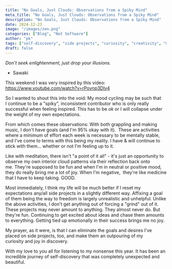 ```yaml
---
title: "No Goals, Just Clouds: Observations from a Spiky Mind"
meta_title: "No Goals, Just Clouds: Observations from a Spiky Mind"
description: "No Goals, Just Clouds: Observations from a Spiky Mind"
date: 2024-12-23
image: "/images/zen.png"
categories: ["Blog", "Not Software"]
author: "pk"
tags: ["self-discovery", "side projects", "curiosity", "creativity", "mental health", "grappling", "music", "meditation"]
draft: false
---
```


*Don’t seek enlightenment, just drop your illusions.*  
- Sawaki

This weekend I was very inspired by this video:
https://www.youtube.com/watch?v=rPovnp3Dly4

So I wanted to shout this into the void:
My mood cycling may be such that I continue to be a "spiky", inconsistent contributor who is only really successful when feeling inspired. This has to be *ok* or I will collapse under the weight of my own expectations.

From which comes these observations:
With both grappling and making music, I don't have goals (and I'm 95% okay with it).  These are activities where a minimum of effort each week is necessary to be mentally stable, and I've come to terms with this being my reality. I have & will continue to stick with them… whether or not I'm feeling up to it.

Like with meditation, there isn't "a point of it all" - it's just an opportunity to observe my own interior cloud patterns via their reflection back onto me. They're supposed to be fun and when I'm in neutral or positive mood, they do really bring me a lot of joy. When I'm negative,  they're like medicine that I have to keep taking. GOOD.


Most immediately, I think my life will be much better if I reset my expectations any/all side projects in a slightly different way. Affixing a goal of them being the way to freedom is largely unrealistic and unhelpful. Unlike the above activities, I don't get anything out of forcing a "grind" out of it. These projects may never amount to anything. They almost never do. But they're fun. Continuing to get excited about ideas and chase them amounts to everything. Getting tied up emotionally in their success brings me no joy.


My prayer, as it were, is that I can eliminate the goals and desires I've placed on side projects, too, and make them an outpouring of my curiosity and joy in discovery.


With my love to you all for listening to my nonsense this year. It has been an incredible journey of self-discovery that was completely unexpected and beautiful.


